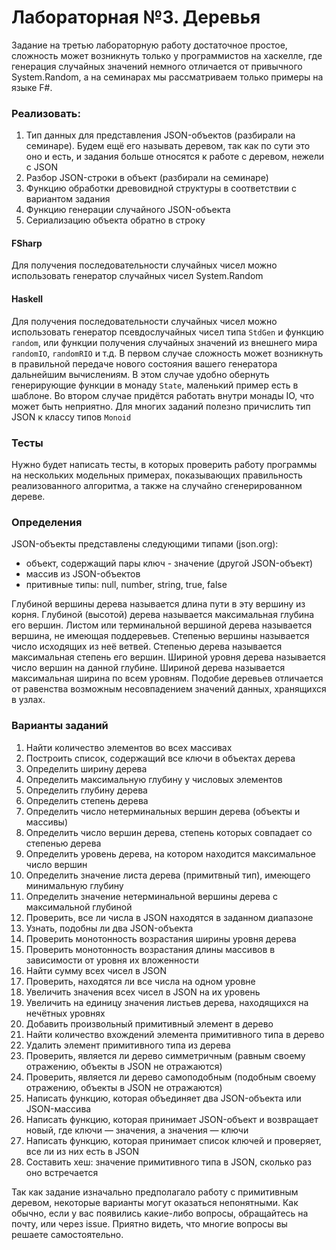Лабораторная №3. Деревья
=======

Задание на третью лабораторную работу достаточное простое, сложность может возникнуть только у программистов 
на хаскелле, где генерация случайных значений немного отличается от привычного System.Random, а на семинарах мы рассматриваем только примеры на языке F#.

### Реализовать:
1. Тип данных для представления JSON-объектов (разбирали на семинаре). Будем ещё его называть деревом, так как по сути
это оно и есть, и задания больше относятся к работе с деревом, нежели с JSON
2. Разбор JSON-строки в объект (разбирали на семинаре)
3. Функцию обработки древовидной структуры в соответствии с вариантом задания
4. Функцию генерации случайного JSON-объекта
5. Сериализацию объекта обратно в строку

#### FSharp
Для получения последовательности случайных чисел можно использовать генератор случайных чисел System.Random
#### Haskell
Для получения последовательности случайных чисел можно использовать генератор псевдослучайных чисел 
типа `StdGen` и функцию `random`, или функции получения случайных значений из внешнего мира `randomIO`, `randomRIO`
и т.д.
В первом случае сложность может возникнуть в правильной передаче нового состояния вашего генератора
дальнейшим вычислениям. В этом случае удобно обернуть генерирующие функции в монаду `State`, маленький пример есть в шаблоне.
Во втором случае придётся работать внутри монады IO, что может быть неприятно.
Для многих заданий полезно причислить тип JSON к классу типов `Monoid`

### Тесты
Нужно будет написать тесты, в которых проверить работу программы на нескольких
модельных примерах, показывающих правильность реализованного алгоритма, а также на
случайно сгенерированном дереве.

### Определения
JSON-объекты представлены следующими типами (json.org):
- объект, содержащий пары ключ - значение (другой JSON-объект)
- массив из JSON-объектов
- притивные типы: null, number, string, true, false

Глубиной вершины дерева называется длина пути в эту вершину из корня. Глубиной (высотой)
дерева называется максимальная глубина его вершин. Листом или терминальной вершиной
дерева называется вершина, не имеющая поддеревьев. Степенью вершины называется число
исходящих из неё ветвей. Степенью дерева называется максимальная степень его вершин.
Шириной уровня дерева называется число вершин на данной глубине. Шириной дерева
называется максимальная ширина по всем уровням. Подобие деревьев отличается от равенства
возможным несовпадением значений данных, хранящихся в узлах.

### Варианты заданий
1. Найти количество элементов во всех массивах
2. Построить список, содержащий все ключи в объектах дерева
3. Определить ширину дерева
4. Определить максимальную глубину у числовых элементов
5. Определить глубину дерева
6. Определить степень дерева
7. Определить число нетерминальных вершин дерева (объекты и массивы)
8. Определить число вершин дерева, степень которых совпадает со степенью дерева
9. Определить уровень дерева, на котором находится максимальное число вершин
10. Определить значение листа дерева (примитвный тип), имеющего минимальную глубину
11. Определить значение нетерминальной вершины дерева с максимальной глубиной
12. Проверить, все ли числа в JSON находятся в заданном диапазоне
13. Узнать, подобны ли два JSON-объекта
14. Проверить монотонность возрастания ширины уровня дерева
15. Проверить монотонность возрастания длины массивов в зависимости от уровня их вложенности
16. Найти сумму всех чисел в JSON
17. Проверить, находятся ли все числа на одном уровне
18. Увеличить значения всех чисел в JSON на их уровень
19. Увеличить на единицу значения листьев дерева, находящихся на нечётных уровнях
20. Добавить произвольный примитивный элемент в дерево
21. Найти количество вхождений элемента примитивного типа в дерево
22. Удалить элемент примитивного типа из дерева
23. Проверить, является ли дерево симметричным (равным своему отражению, объекты в JSON не отражаются)
24. Проверить, является ли дерево самоподобным (подобным своему отражению, объекты в JSON не отражаются)
25. Написать функцию, которая объединяет два JSON-объекта или JSON-массива
26. Написать функцию, которая принимает JSON-объект и возвращает новый, где ключи — значения, а значения — ключи
27. Написать функцию, которая принимает список ключей и проверяет, все ли из них есть в JSON
28. Составить хеш: значение примитивного типа в JSON, сколько раз оно встречается

Так как задание изначально предполагало работу с примитивным деревом, некоторые варианты могут оказаться непонятными. Как обычно, если у вас появились какие-либо вопросы, обращайтесь на почту, или через issue. Приятно видеть, что многие вопросы вы решаете самостоятельно.
